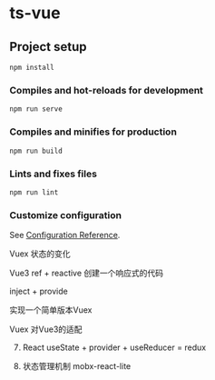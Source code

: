 # ts-vue

## Project setup
```
npm install
```

### Compiles and hot-reloads for development
```
npm run serve
```

### Compiles and minifies for production
```
npm run build
```

### Lints and fixes files
```
npm run lint
```

### Customize configuration
See [Configuration Reference](https://cli.vuejs.org/config/).


Vuex 状态的变化

Vue3 ref + reactive 创建一个响应式的代码

inject + provide

实现一个简单版本Vuex

Vuex 对Vue3的适配

7. React useState + provider + useReducer = redux

8. 状态管理机制 mobx-react-lite

